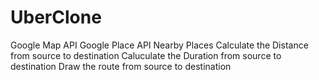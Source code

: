 # UberClone
Google Map API
Google Place API
Nearby Places
Calculate the Distance from source to destination
Caluculate the Duration from source to destination
Draw the route from source to destination
